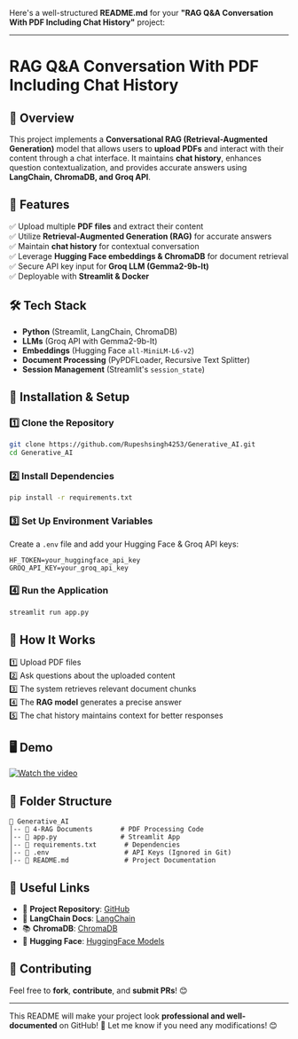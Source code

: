 Here's a well-structured **README.md** for your **"RAG Q&A Conversation With PDF Including Chat History"** project:  

---

# **RAG Q&A Conversation With PDF Including Chat History**  

## 📌 Overview  
This project implements a **Conversational RAG (Retrieval-Augmented Generation)** model that allows users to **upload PDFs** and interact with their content through a chat interface. It maintains **chat history**, enhances question contextualization, and provides accurate answers using **LangChain, ChromaDB, and Groq API**.  

## 🚀 Features  
✅ Upload multiple **PDF files** and extract their content  
✅ Utilize **Retrieval-Augmented Generation (RAG)** for accurate answers  
✅ Maintain **chat history** for contextual conversation  
✅ Leverage **Hugging Face embeddings & ChromaDB** for document retrieval  
✅ Secure API key input for **Groq LLM (Gemma2-9b-It)**  
✅ Deployable with **Streamlit & Docker**  

## 🛠️ Tech Stack  
- **Python** (Streamlit, LangChain, ChromaDB)  
- **LLMs** (Groq API with Gemma2-9b-It)  
- **Embeddings** (Hugging Face `all-MiniLM-L6-v2`)  
- **Document Processing** (PyPDFLoader, Recursive Text Splitter)  
- **Session Management** (Streamlit's `session_state`)  

## 📂 Installation & Setup  

### **1️⃣ Clone the Repository**  
```sh
git clone https://github.com/Rupeshsingh4253/Generative_AI.git
cd Generative_AI
```

### **2️⃣ Install Dependencies**  
```sh
pip install -r requirements.txt
```

### **3️⃣ Set Up Environment Variables**  
Create a `.env` file and add your Hugging Face & Groq API keys:  
```env
HF_TOKEN=your_huggingface_api_key
GROQ_API_KEY=your_groq_api_key
```

### **4️⃣ Run the Application**  
```sh
streamlit run app.py
```

## 🎯 How It Works  
1️⃣ Upload PDF files  
2️⃣ Ask questions about the uploaded content  
3️⃣ The system retrieves relevant document chunks  
4️⃣ The **RAG model** generates a precise answer  
5️⃣ The chat history maintains context for better responses  

## 🖥️ Demo  
[![Watch the video](https://img.youtube.com/vi/your_video_id/maxresdefault.jpg)](https://youtu.be/your_video_id)  

## 📌 Folder Structure  
```
📁 Generative_AI
│-- 📂 4-RAG Documents       # PDF Processing Code  
│-- 📜 app.py                # Streamlit App  
│-- 📜 requirements.txt       # Dependencies  
│-- 📜 .env                   # API Keys (Ignored in Git)  
│-- 📜 README.md              # Project Documentation  
```

## 🔗 Useful Links  
- 📝 **Project Repository**: [GitHub](https://github.com/Rupeshsingh4253/Generative_AI)  
- 📄 **LangChain Docs**: [LangChain](https://python.langchain.com/)  
- 📚 **ChromaDB**: [ChromaDB](https://github.com/chroma-core/chroma)  
- 🤗 **Hugging Face**: [HuggingFace Models](https://huggingface.co/)  

## 🤝 Contributing  
Feel free to **fork**, **contribute**, and **submit PRs**! 😊  

---

This README will make your project look **professional and well-documented** on GitHub! 🚀 Let me know if you need any modifications! 😊
